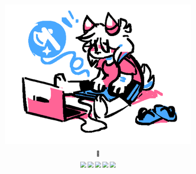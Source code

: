 <p align="center"><img src="https://raw.githubusercontent.com/rhysuki/rhynomatt/main/chibi.png"/></p>

<div align="center">
  <p>💚</p>
  <img src="https://img.shields.io/badge/VIM-%2311AB00.svg?style=for-the-badge&logo=vim&logoColor=white)">
  <img src="https://img.shields.io/badge/Visual%20Studio%20Code-0078d7.svg?style=for-the-badge&logo=visual-studio-code&logoColor=white">
  <img src="https://img.shields.io/badge/Obsidian-%23483699.svg?style=for-the-badge&logo=obsidian&logoColor=white">
  <img src="https://img.shields.io/badge/lua-%232C2D72.svg?style=for-the-badge&logo=lua&logoColor=white)">
  <img src="https://img.shields.io/badge/c%23-%23239120.svg?style=for-the-badge&logo=csharp&logoColor=white">
</div>
